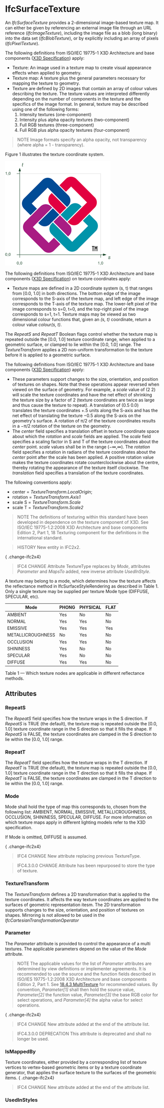 # IfcSurfaceTexture

An _IfcSurfaceTexture_ provides a 2-dimensional image-based texture map. It can either be given by referencing an external image file through an URL reference (_IfcImageTexture_), including the image file as a blob (long binary) into the data set (_IfcBlobTexture_), or by explicitly including an array of pixels (_IfcPixelTexture_).

The following definitions from ISO/IEC 19775-1 X3D Architecture and base components ([X3D Specification](http://www.web3d.org/x3d/specifications/)) apply:

 * Texture: An image used in a texture map to create visual appearance effects when applied to geometry.
 * Texture map: A texture plus the general parameters necessary for mapping the texture to geometry.
 * Texture are defined by 2D images that contain an array of colour values describing the texture. The texture values are interpreted differently depending on the number of components in the texture and the specifics of the image format. In general, texture may be described using one of the following forms:
    1. Intensity textures (one-component)
    2. Intensity plus alpha opacity textures (two-component)
    3. Full RGB textures (three-component)
    4. Full RGB plus alpha opacity textures (four-component)

> NOTE  Image formats specify an alpha opacity, not transparency (where alpha = 1 - transparency).

Figure 1 illustrates the texture coordinate system.

![texture coordinates](../../../../figures/ifcsurfacetexture_fig-1.png "Figure 1 &mdash; Surface texture coordinates")

The following definitions from ISO/IEC 19775-1 X3D Architecture and base components ([X3D Specification](http://www.web3d.org/x3d/specifications/)) on texture coordinates apply:

 * Texture maps are defined in a 2D coordinate system (s, t) that ranges from [0.0, 1.0] in both directions. The bottom edge of the image corresponds to the S-axis of the texture map, and left edge of the image corresponds to the T-axis of the texture map. The lower-left pixel of the image corresponds to s=0, t=0, and the top-right pixel of the image corresponds to s=1, t=1. Texture maps may be viewed as two dimensional colour functions that, given an <em>(s, t)</em> coordinate, return a colour value <em>colour(s, t)</em>.

The _RepeatS_ and _RepeatT_ Boolean flags control whether the texture map is repeated outside the [0.0, 1.0] texture coordinate range, when applied to a geometric surface, or clamped to lie within the [0.0, 1.0] range. The _TextureTransform_ applies a 2D non-uniform transformation to the texture before it is applied to a geometric surface.

The following definitions from ISO/IEC 19775-1 X3D Architecture and base components ([X3D Specification](http://www.web3d.org/x3d/specifications/)) apply:

 * These parameters support changes to the size, orientation, and position of textures on shapes. Note that these operations appear reversed when viewed on the surface of geometry. For example, a <em>scale</em> value of (2 2) will scale the texture coordinates and have the net effect of shrinking the texture size by a factor of 2 (texture coordinates are twice as large and thus cause the texture to repeat). A translation of (0.5 0.0) translates the texture coordinates +.5 units along the S-axis and has the net effect of translating the texture &minus;0.5 along the S-axis on the geometry's surface. A rotation of &pi;/2 of the texture coordinates results in a &minus;&pi;/2 rotation of the texture on the geometry.
 * The <em>center</em> field specifies a translation offset in texture coordinate space about which the <em>rotation</em> and <em>scale</em> fields are applied. The <em>scale</em> field specifies a scaling factor in S and T of the texture coordinates about the <em>center</em> point.  <em>scale</em> values shall be in the range (&minus;&infin;,&infin;).  The <em>rotation</em> field specifies a rotation in radians of the texture coordinates about the <em>center</em> point after the scale has been applied. A positive rotation value makes the texture coordinates rotate counterclockwise about the centre, thereby rotating the appearance of the texture itself clockwise. The <em>translation</em> field specifies a translation of the texture coordinates.

The following conventions apply:

 * center = <em>TextureTransform.LocalOrigin</em>;
 * rotation = <em>TextureTransform.Axis1</em>
 * scale S = <em>TextureTransform.Scale</em>
 * scale T = <em>TextureTransform.Scale2</em>

> NOTE  The definitions of texturing within this standard have been developed in dependence on the texture component of X3D. See ISO/IEC 19775-1.2:2008 X3D Architecture and base components Edition 2, Part 1, 18 Texturing component for the definitions in the international standard.

> HISTORY  New entity in IFC2x2.

{ .change-ifc2x4}
> IFC4 CHANGE  Attribute TextureType replaces by _Mode_, attributes _Parameter_ and _MapsTo_ added, new inverse attribute _UsedInStyle_.

A texture may belong to a mode, which determines how the texture affects the reflectance method in IfcSurfaceStyleRendering as described in Table 1. Only a single texture may be supplied per texture Mode type (DIFFUSE, SPECULAR, etc).

Mode | PHONG | PHYSICAL | FLAT
--- | --- | --- | ---
AMBIENT | Yes | No | No
NORMAL | Yes | Yes | No
EMISSIVE | Yes | Yes | Yes
METALLICROUGHNESS | No | Yes | No
OCCLUSION | Yes | Yes | No
SHININESS | Yes | No | No
SPECULAR | Yes | No | No
DIFFUSE | Yes | Yes | No

Table 1 &mdash; Which texture nodes are applicable in different reflectance methods.

## Attributes

### RepeatS
The _RepeatS_ field specifies how the texture wraps in the S direction. If _RepeatS_ is TRUE (the default), the texture map is repeated outside the [0.0, 1.0] texture coordinate range in the S direction so that it fills the shape. If _RepeatS_ is FALSE, the texture coordinates are clamped in the S direction to lie within the [0.0, 1.0] range.

### RepeatT
The _RepeatT_ field specifies how the texture wraps in the T direction. If _RepeatT_ is TRUE (the default), the texture map is repeated outside the [0.0, 1.0] texture coordinate range in the T direction so that it fills the shape. If _RepeatT_ is FALSE, the texture coordinates are clamped in the T direction to lie within the [0.0, 1.0] range.

### Mode
Mode shall hold the type of map this corresponds to, chosen from the following list: AMBIENT, NORMAL, EMISSIVE, METALLICROUGHNESS, OCCLUSION, SHININESS, SPECULAR, DIFFUSE. For more information on which texture maps apply in different lighting models refer to the X3D specification.

If Mode is omitted, DIFFUSE is assumed.

{ .change-ifc2x4}
> IFC4 CHANGE  New attribute replacing previous TextureType.

> IFC4.3.0.0 CHANGE  Attribute has been repurposed to store the type of texture.

### TextureTransform
The _TextureTransform_ defines a 2D transformation that is applied to the texture coordinates. It affects the way texture coordinates are applied to the surfaces of geometric representation itesm. The 2D transformation supports changes to the size, orientation, and position of textures on shapes. Mirroring is not allowed to be used in the _IfcCartesianTransformationOperator_

### Parameter
The _Parameter_ attribute is provided to control the appearance of a multi textures. The applicable parameters depend on the value of the _Mode_ attribute.
> NOTE  The applicable values for the list of _Parameter_ attributes are determined by view definitions or implementer agreements. It is recommended to use the source and the function fields described in ISO/IES 19775-1.2:2008 X3D Architecture and base components Edition 2, Part 1. See [18.4.3 MultiTexture](http://www.web3d.org/x3d/specifications/ISO-IEC-19775-1.2-X3D-AbstractSpecification/Part01/components/texturing.html#MultiTexture) for recommended values.
> By convention, _Parameter[1]_ shall then hold the source value, _Parameter[2]_ the function value, _Parameter[3]_ the base RGB color for select operations, and _Parameter[4]_ the alpha value for select operations.

{ .change-ifc2x4}
> IFC4 CHANGE  New attribute added at the end of the attribute list.

> IFC4.3.0.0 DEPRECATION This attribute is deprecated and shall no longer be used.

### IsMappedBy
Texture coordinates, either provided by a corresponding list of texture vertices to vertex-based geometric items or by a texture coordinate generator, that applies the surface texture to the surfaces of the geometric items.
{ .change-ifc2x4}
> IFC4 CHANGE  New attribute added at the end of the attribute list.

### UsedInStyles

